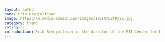 ```yaml
---
layout: author
name: Erik Brynjolfsson
image: https://m.media-amazon.com/images/I/51XrLZfPyYL.jpg
category: trend
rating: 3
introduction: Erik Brynjolfsson is the director of the MIT Center for Digital Business and one of the most cited scholars in information systems and economics.
---
```

